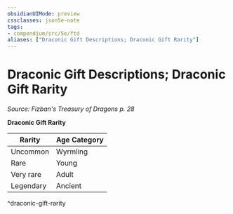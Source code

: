 ```yaml
---
obsidianUIMode: preview
cssclasses: json5e-note
tags:
- compendium/src/5e/ftd
aliases: ["Draconic Gift Descriptions; Draconic Gift Rarity"]
---
```

# Draconic Gift Descriptions; Draconic Gift Rarity
*Source: Fizban's Treasury of Dragons p. 28* 

**Draconic Gift Rarity**

| Rarity | Age Category |
|--------|--------------|
| Uncommon | Wyrmling |
| Rare | Young |
| Very rare | Adult |
| Legendary | Ancient |
^draconic-gift-rarity